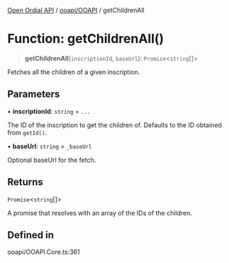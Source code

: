 [Open Ordial API](../../../README.md) / [ooapi/OOAPI](../README.md) / getChildrenAll

# Function: getChildrenAll()

> **getChildrenAll**(`inscriptionId`, `baseUrl`): `Promise`\<`string`[]\>

Fetches all the children of a given inscription.

## Parameters

• **inscriptionId**: `string` = `...`

The ID of the inscription to get the children of.
                                Defaults to the ID obtained from `getId()`.

• **baseUrl**: `string` = `_baseUrl`

Optional baseUrl for the fetch.

## Returns

`Promise`\<`string`[]\>

A promise that resolves with an array of the IDs of the children.

## Defined in

ooapi/OOAPI.Core.ts:361
